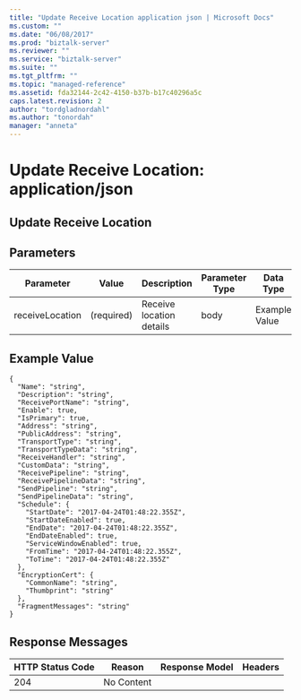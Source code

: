 ```yaml
---
title: "Update Receive Location application json | Microsoft Docs"
ms.custom: ""
ms.date: "06/08/2017"
ms.prod: "biztalk-server"
ms.reviewer: ""
ms.service: "biztalk-server"
ms.suite: ""
ms.tgt_pltfrm: ""
ms.topic: "managed-reference"
ms.assetid: fda32144-2c42-4150-b37b-b17c40296a5c
caps.latest.revision: 2
author: "tordgladnordahl"
ms.author: "tonordah"
manager: "anneta"
---
```

# Update Receive Location: application/json
## Update Receive Location


Parameters
---
|Parameter|Value|Description|Parameter Type|Data Type|
|---|---|---|---|---|
|receiveLocation|(required)|Receive location details|body|Example Value|

Example Value
---
```
{
  "Name": "string",
  "Description": "string",
  "ReceivePortName": "string",
  "Enable": true,
  "IsPrimary": true,
  "Address": "string",
  "PublicAddress": "string",
  "TransportType": "string",
  "TransportTypeData": "string",
  "ReceiveHandler": "string",
  "CustomData": "string",
  "ReceivePipeline": "string",
  "ReceivePipelineData": "string",
  "SendPipeline": "string",
  "SendPipelineData": "string",
  "Schedule": {
    "StartDate": "2017-04-24T01:48:22.355Z",
    "StartDateEnabled": true,
    "EndDate": "2017-04-24T01:48:22.355Z",
    "EndDateEnabled": true,
    "ServiceWindowEnabled": true,
    "FromTime": "2017-04-24T01:48:22.355Z",
    "ToTime": "2017-04-24T01:48:22.355Z"
  },
  "EncryptionCert": {
    "CommonName": "string",
    "Thumbprint": "string"
  },
  "FragmentMessages": "string"
}
```

Response Messages
---
|HTTP Status Code|Reason|Response Model|Headers|
|---|---|---|---|
|204|No Content|||
